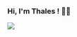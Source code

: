 ### Hi, I'm Thales ! 👋😊

<img src="https://github-readme-stats.vercel.app/api?username=thalestestoni&&show_icons=true&title_color=ffffff&icon_color=bb2acf&text_color=daf7dc&bg_color=151515&theme=tokyonight">
